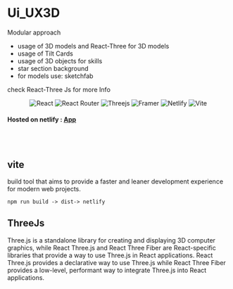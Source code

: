 # Ui_UX3D
Modular approach

* usage of 3D models and React-Three for 3D models
* usage of Tilt Cards
* usage of 3D objects for skills
* star section background
* for models use: sketchfab

check React-Three Js for more Info

<div align="center">

![React](https://img.shields.io/badge/react-%2320232a.svg?style=for-the-badge&logo=react&logoColor=%2361DAFB)
![React Router](https://img.shields.io/badge/React_Router-CA4245?style=for-the-badge&logo=react-router&logoColor=white)
![Threejs](https://img.shields.io/badge/threejs-black?style=for-the-badge&logo=three.js&logoColor=white)
![Framer](https://img.shields.io/badge/Framer-black?style=for-the-badge&logo=framer&logoColor=blue)
![Netlify](https://img.shields.io/badge/netlify-%23000000.svg?style=for-the-badge&logo=netlify&logoColor=#00C7B7)
![Vite](https://img.shields.io/badge/vite-%23646CFF.svg?style=for-the-badge&logo=vite&logoColor=white)

</div>

<h4>Hosted on netlify : <a href="https://ui-ux-model-dee.netlify.app/" target="_blank">App</a> </h4>
<br>
<br>

## vite
 build tool that aims to provide a faster and leaner development experience for modern web projects.
 ```
 npm run build -> dist-> netlify
 ```
 ## ThreeJs
 Three.js is a standalone library for creating and displaying 3D computer graphics, while React Three.js and React Three Fiber are React-specific libraries that provide a way to use Three.js in React applications. React Three.js provides a declarative way to use Three.js while React Three Fiber provides a low-level, performant way to integrate Three.js into React applications.
